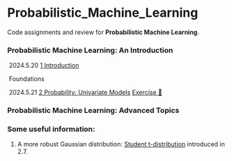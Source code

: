 # Probabilistic_Machine_Learning

Code assignments and review for **Probabilistic Machine Learning**.



### **Probabilistic Machine Learning: An Introduction**

​	2024.5.20 [1 Introduction](PML_An_Introduction/1_Introduction.md)

​	Foundations

​		2024.5.21 [2 Probability: Univariate Models](PML_An_Introduction/A_Foundations/2_Probability_Univariate_Models.md)  [Exercise :page_with_curl:](PML_An_Introduction/Exercises/2.9_Exercises.md)



### Probabilistic Machine Learning: Advanced Topics



### Some useful information:

1. A more robust Gaussian distribution: [Student t-distribution](PML_An_Introduction/A_Foundations/2_Probability_Univariate_Models.md) introduced in 2.7.
